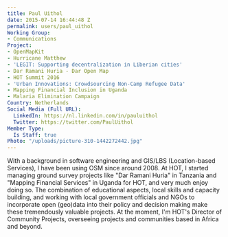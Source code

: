 ```yaml
---
title: Paul Uithol
date: 2015-07-14 16:44:48 Z
permalink: users/paul_uithol
Working Group:
- Communications
Project:
- OpenMapKit
- Hurricane Matthew
- 'LEGIT: Supporting decentralization in Liberian cities'
- Dar Ramani Huria - Dar Open Map
- HOT Summit 2016
- 'Urban Innovations: Crowdsourcing Non-Camp Refugee Data'
- Mapping Financial Inclusion in Uganda
- Malaria Elimination Campaign
Country: Netherlands
Social Media (Full URL):
  LinkedIn: https://nl.linkedin.com/in/pauluithol
  Twitter: https://twitter.com/PaulUithol
Member Type:
  Is Staff: true
Photo: "/uploads/picture-310-1442272442.jpg"
---
```


<p>With a background in software engineering and GIS/LBS (Location-based Services), I have been using OSM since around 2008. At HOT, I started managing ground survey projects like "Dar Ramani Huria" in Tanzania and "Mapping Financial Services" in Uganda for HOT, and very much enjoy doing so. The combination of educational aspects, local skills and capacity building, and working with local government officials and NGOs to incorporate open (geo)data into their policy and decision making make these tremendously valuable projects. At the moment, I'm HOT's Director of Community Projects, overseeing projects and communities based in Africa and beyond.</p>
